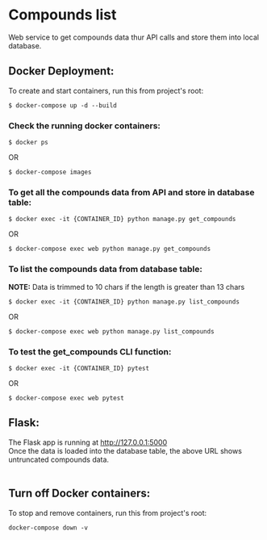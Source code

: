 # Compounds list
Web service to get compounds data thur API calls and store them into local database.

## Docker Deployment:
To create and start containers, run this from project's root:
```Linux Kernel Module
$ docker-compose up -d --build
```
### Check the running docker containers:
```Linux Kernel Module
$ docker ps
```
OR
```Linux Kernel Module
$ docker-compose images
```

### To get all the compounds data from API and store in database table:
```Linux Kernel Module
$ docker exec -it {CONTAINER_ID} python manage.py get_compounds
```

OR

```Linux Kernel Module
$ docker-compose exec web python manage.py get_compounds
```
### To list the compounds data from database table:
<b>NOTE:</b> Data is trimmed to 10 chars if the length is greater than 13 chars
```Linux Kernel Module
$ docker exec -it {CONTAINER_ID} python manage.py list_compounds
```

OR

```Linux Kernel Module
$ docker-compose exec web python manage.py list_compounds
```

### To test the get_compounds CLI function:
```Linux Kernel Module
$ docker exec -it {CONTAINER_ID} pytest
```

OR

```Linux Kernel Module
$ docker-compose exec web pytest
```

## Flask:
The Flask app is running at http://127.0.0.1:5000 <br>
Once the data is loaded into the database table, the above URL shows untruncated compounds data.
<br><br>

## Turn off Docker containers: 
To stop and remove containers, run this from project's root:
```Linux Kernel Module
docker-compose down -v
```